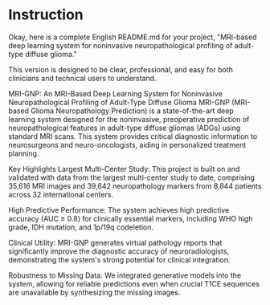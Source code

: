 # Instruction

Okay, here is a complete English README.md for your project, "MRI-based deep learning system for noninvasive neuropathological profiling of adult-type diffuse glioma."

This version is designed to be clear, professional, and easy for both clinicians and technical users to understand.

MRI-GNP: An MRI-Based Deep Learning System for Noninvasive Neuropathological Profiling of Adult-Type Diffuse Glioma
MRI-GNP (MRI-based Glioma Neuropathology Prediction) is a state-of-the-art deep learning system designed for the noninvasive, preoperative prediction of neuropathological features in adult-type diffuse gliomas (ADGs) using standard MRI scans. This system provides critical diagnostic information to neurosurgeons and neuro-oncologists, aiding in personalized treatment planning.

Key Highlights
Largest Multi-Center Study: This project is built on and validated with data from the largest multi-center study to date, comprising 35,616 MRI images and 39,642 neuropathology markers from 8,844 patients across 32 international centers.

High Predictive Performance: The system achieves high predictive accuracy (AUC ≥ 0.8) for clinically essential markers, including WHO high grade, IDH mutation, and 1p/19q codeletion.

Clinical Utility: MRI-GNP generates virtual pathology reports that significantly improve the diagnostic accuracy of neuroradiologists, demonstrating the system's strong potential for clinical integration.

Robustness to Missing Data: We integrated generative models into the system, allowing for reliable predictions even when crucial T1CE sequences are unavailable by synthesizing the missing images.
